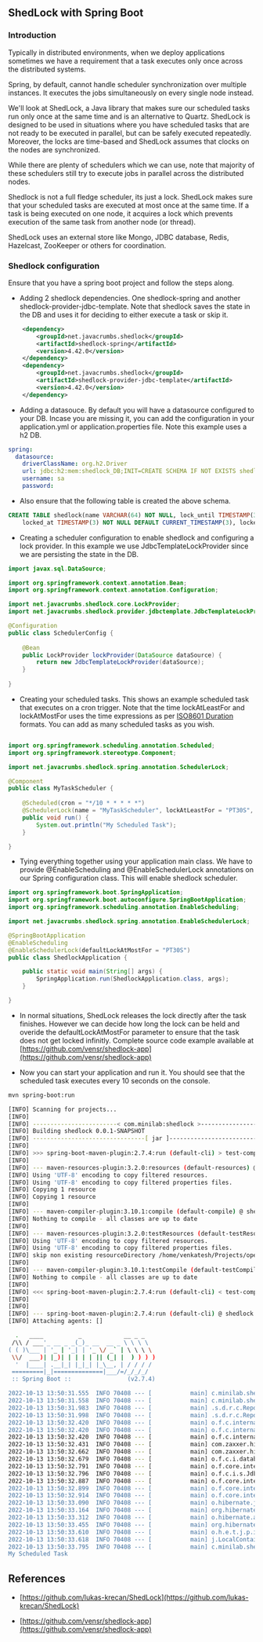 ## ShedLock with Spring Boot

### Introduction

Typically in distributed environments, when we deploy applications sometimes we have a requirement that a task executes only once across the distributed systems. 

Spring, by default, cannot handle scheduler synchronization over multiple instances. It executes the jobs simultaneously on every single node instead.

We'll look at ShedLock, a Java library that makes sure our scheduled tasks run only once at the same time and is an alternative to Quartz. ShedLock is designed to be used in situations where you have scheduled tasks that are not ready to be executed in parallel, but can be safely executed repeatedly. Moreover, the locks are time-based and ShedLock assumes that clocks on the nodes are synchronized.

While there are plenty of schedulers which we can use, note that majority of these schedulers still try to execute jobs in parallel across the distributed nodes. 

Shedlock is not a full fledge scheduler, its just a lock. ShedLock makes sure that your scheduled tasks are executed at most once at the same time. If a task is being executed on one node, it acquires a lock which prevents execution of the same task from another node (or thread).

ShedLock uses an external store like Mongo, JDBC database, Redis, Hazelcast, ZooKeeper or others for coordination.

### Shedlock configuration

Ensure that you have a spring boot project and follow the steps along.

* Adding 2 shedlock dependencies. One shedlock-spring and another shedlock-provider-jdbc-template. Note that shedlock saves the state in the DB and uses it for deciding to either execute a task or skip it.

```xml
    <dependency>
        <groupId>net.javacrumbs.shedlock</groupId>
        <artifactId>shedlock-spring</artifactId>
        <version>4.42.0</version>
    </dependency>
    <dependency>
        <groupId>net.javacrumbs.shedlock</groupId>
        <artifactId>shedlock-provider-jdbc-template</artifactId>
        <version>4.42.0</version>
    </dependency>
```

* Adding a datasouce. By default you will have a datasource configured to your DB. Incase you are missing it, you can add the configuration in your application.yml or application.properties file. Note this example uses a h2 DB.

```yml
spring:
  datasource:
    driverClassName: org.h2.Driver
    url: jdbc:h2:mem:shedlock_DB;INIT=CREATE SCHEMA IF NOT EXISTS shedlock;DB_CLOSE_DELAY=-1;DB_CLOSE_ON_EXIT=FALSE
    username: sa
    password:
```

* Also ensure that the following table is created the above schema.

```sql
CREATE TABLE shedlock(name VARCHAR(64) NOT NULL, lock_until TIMESTAMP(3) NOT NULL,
    locked_at TIMESTAMP(3) NOT NULL DEFAULT CURRENT_TIMESTAMP(3), locked_by VARCHAR(255) NOT NULL, PRIMARY KEY (name));
```

* Creating a scheduler configuration to enable shedlock and configuring a lock provider. In this example we use JdbcTemplateLockProvider since we are persisting the state in the DB.

```java
import javax.sql.DataSource;

import org.springframework.context.annotation.Bean;
import org.springframework.context.annotation.Configuration;

import net.javacrumbs.shedlock.core.LockProvider;
import net.javacrumbs.shedlock.provider.jdbctemplate.JdbcTemplateLockProvider;

@Configuration
public class SchedulerConfig {
    
    @Bean
    public LockProvider lockProvider(DataSource dataSource) {
        return new JdbcTemplateLockProvider(dataSource);
    }
    
}
```

* Creating your scheduled tasks. This shows an example scheduled task that executes on a cron trigger. Note that the time lockAtLeastFor and lockAtMostFor uses the time expressions as per [ISO8601 Duration](https://en.wikipedia.org/wiki/ISO_8601#Durations) formats. You can add as many scheduled tasks as you wish.

```java

import org.springframework.scheduling.annotation.Scheduled;
import org.springframework.stereotype.Component;

import net.javacrumbs.shedlock.spring.annotation.SchedulerLock;

@Component
public class MyTaskScheduler {
 
    @Scheduled(cron = "*/10 * * * * *")
    @SchedulerLock(name = "MyTaskScheduler", lockAtLeastFor = "PT30S", lockAtMostFor = "PT1M")
    public void run() {
        System.out.println("My Scheduled Task");
    }

}

```

* Tying everything together using your application main class.  We have to provide @EnableScheduling and @EnableSchedulerLock annotations on our Spring configuration class. This will enable shedlock scheduler.

```java
import org.springframework.boot.SpringApplication;
import org.springframework.boot.autoconfigure.SpringBootApplication;
import org.springframework.scheduling.annotation.EnableScheduling;

import net.javacrumbs.shedlock.spring.annotation.EnableSchedulerLock;

@SpringBootApplication
@EnableScheduling
@EnableSchedulerLock(defaultLockAtMostFor = "PT30S")
public class ShedlockApplication {

	public static void main(String[] args) {
		SpringApplication.run(ShedlockApplication.class, args);
	}

}
```

* In normal situations, ShedLock releases the lock directly after the task finishes. However we can decide how long the lock can be held and overide the defaultLockAtMostFor parameter to ensure that the task does not get locked infinitly. Complete source code example available at [https://github.com/vensr/shedlock-app](https://github.com/vensr/shedlock-app)

* Now you can start your application and run it. You should see that the scheduled task executes every 10 seconds on the console.

```bash
mvn spring-boot:run
```

```bash
[INFO] Scanning for projects...
[INFO] 
[INFO] ------------------------< com.minilab:shedlock >------------------------
[INFO] Building shedlock 0.0.1-SNAPSHOT
[INFO] --------------------------------[ jar ]---------------------------------
[INFO] 
[INFO] >>> spring-boot-maven-plugin:2.7.4:run (default-cli) > test-compile @ shedlock >>>
[INFO] 
[INFO] --- maven-resources-plugin:3.2.0:resources (default-resources) @ shedlock ---
[INFO] Using 'UTF-8' encoding to copy filtered resources.
[INFO] Using 'UTF-8' encoding to copy filtered properties files.
[INFO] Copying 1 resource
[INFO] Copying 1 resource
[INFO] 
[INFO] --- maven-compiler-plugin:3.10.1:compile (default-compile) @ shedlock ---
[INFO] Nothing to compile - all classes are up to date
[INFO] 
[INFO] --- maven-resources-plugin:3.2.0:testResources (default-testResources) @ shedlock ---
[INFO] Using 'UTF-8' encoding to copy filtered resources.
[INFO] Using 'UTF-8' encoding to copy filtered properties files.
[INFO] skip non existing resourceDirectory /home/venkatesh/Projects/opensource/shedlock-app/src/test/resources
[INFO] 
[INFO] --- maven-compiler-plugin:3.10.1:testCompile (default-testCompile) @ shedlock ---
[INFO] Nothing to compile - all classes are up to date
[INFO] 
[INFO] <<< spring-boot-maven-plugin:2.7.4:run (default-cli) < test-compile @ shedlock <<<
[INFO] 
[INFO] 
[INFO] --- spring-boot-maven-plugin:2.7.4:run (default-cli) @ shedlock ---
[INFO] Attaching agents: []

  .   ____          _            __ _ _
 /\\ / ___'_ __ _ _(_)_ __  __ _ \ \ \ \
( ( )\___ | '_ | '_| | '_ \/ _` | \ \ \ \
 \\/  ___)| |_)| | | | | || (_| |  ) ) ) )
  '  |____| .__|_| |_|_| |_\__, | / / / /
 =========|_|==============|___/=/_/_/_/
 :: Spring Boot ::                (v2.7.4)

2022-10-13 13:50:31.555  INFO 70408 --- [           main] c.minilab.shedlock.ShedlockApplication   : Starting ShedlockApplication using Java 17.0.4 on venkatesh-personal with PID 70408 (/home/venkatesh/Projects/opensource/shedlock-app/target/classes started by venkatesh in /home/venkatesh/Projects/opensource/shedlock-app)
2022-10-13 13:50:31.558  INFO 70408 --- [           main] c.minilab.shedlock.ShedlockApplication   : No active profile set, falling back to 1 default profile: "default"
2022-10-13 13:50:31.983  INFO 70408 --- [           main] .s.d.r.c.RepositoryConfigurationDelegate : Bootstrapping Spring Data JPA repositories in DEFAULT mode.
2022-10-13 13:50:31.998  INFO 70408 --- [           main] .s.d.r.c.RepositoryConfigurationDelegate : Finished Spring Data repository scanning in 5 ms. Found 0 JPA repository interfaces.
2022-10-13 13:50:32.420  INFO 70408 --- [           main] o.f.c.internal.license.VersionPrinter    : Flyway Community Edition 9.4.0 by Redgate
2022-10-13 13:50:32.420  INFO 70408 --- [           main] o.f.c.internal.license.VersionPrinter    : See what's new here: https://flywaydb.org/documentation/learnmore/releaseNotes#9.4.0
2022-10-13 13:50:32.420  INFO 70408 --- [           main] o.f.c.internal.license.VersionPrinter    : 
2022-10-13 13:50:32.431  INFO 70408 --- [           main] com.zaxxer.hikari.HikariDataSource       : HikariPool-1 - Starting...
2022-10-13 13:50:32.662  INFO 70408 --- [           main] com.zaxxer.hikari.HikariDataSource       : HikariPool-1 - Start completed.
2022-10-13 13:50:32.679  INFO 70408 --- [           main] o.f.c.i.database.base.BaseDatabaseType   : Database: jdbc:h2:mem:shedlock_DB (H2 2.1)
2022-10-13 13:50:32.791  INFO 70408 --- [           main] o.f.core.internal.command.DbValidate     : Successfully validated 1 migration (execution time 00:00.009s)
2022-10-13 13:50:32.796  INFO 70408 --- [           main] o.f.c.i.s.JdbcTableSchemaHistory         : Creating Schema History table "PUBLIC"."flyway_schema_history" ...
2022-10-13 13:50:32.887  INFO 70408 --- [           main] o.f.core.internal.command.DbMigrate      : Current version of schema "PUBLIC": << Empty Schema >>
2022-10-13 13:50:32.899  INFO 70408 --- [           main] o.f.core.internal.command.DbMigrate      : Migrating schema "PUBLIC" to version "1 - shedlock"
2022-10-13 13:50:32.914  INFO 70408 --- [           main] o.f.core.internal.command.DbMigrate      : Successfully applied 1 migration to schema "PUBLIC", now at version v1 (execution time 00:00.041s)
2022-10-13 13:50:33.090  INFO 70408 --- [           main] o.hibernate.jpa.internal.util.LogHelper  : HHH000204: Processing PersistenceUnitInfo [name: default]
2022-10-13 13:50:33.164  INFO 70408 --- [           main] org.hibernate.Version                    : HHH000412: Hibernate ORM core version 5.6.11.Final
2022-10-13 13:50:33.312  INFO 70408 --- [           main] o.hibernate.annotations.common.Version   : HCANN000001: Hibernate Commons Annotations {5.1.2.Final}
2022-10-13 13:50:33.455  INFO 70408 --- [           main] org.hibernate.dialect.Dialect            : HHH000400: Using dialect: org.hibernate.dialect.H2Dialect
2022-10-13 13:50:33.610  INFO 70408 --- [           main] o.h.e.t.j.p.i.JtaPlatformInitiator       : HHH000490: Using JtaPlatform implementation: [org.hibernate.engine.transaction.jta.platform.internal.NoJtaPlatform]
2022-10-13 13:50:33.618  INFO 70408 --- [           main] j.LocalContainerEntityManagerFactoryBean : Initialized JPA EntityManagerFactory for persistence unit 'default'
2022-10-13 13:50:33.795  INFO 70408 --- [           main] c.minilab.shedlock.ShedlockApplication   : Started ShedlockApplication in 3.071 seconds (JVM running for 3.724)
My Scheduled Task
```


## References

* [https://github.com/lukas-krecan/ShedLock](https://github.com/lukas-krecan/ShedLock)

* [https://github.com/vensr/shedlock-app](https://github.com/vensr/shedlock-app)

